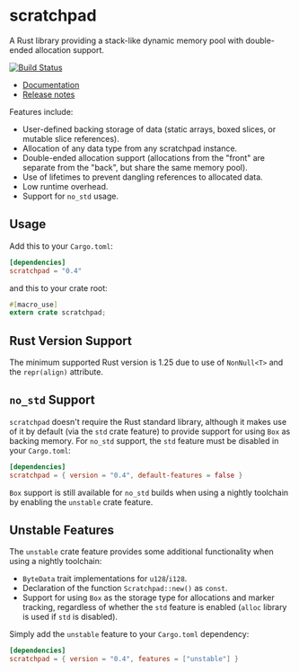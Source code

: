 scratchpad
==========

A Rust library providing a stack-like dynamic memory pool with double-ended
allocation support.

[![Build Status](https://travis-ci.org/okready/scratchpad.svg?branch=master)](https://travis-ci.org/okready/scratchpad)

- [Documentation](https://docs.rs/scratchpad)
- [Release notes](https://github.com/okready/scratchpad/releases)

Features include:

- User-defined backing storage of data (static arrays, boxed slices, or
  mutable slice references).
- Allocation of any data type from any scratchpad instance.
- Double-ended allocation support (allocations from the "front" are separate
  from the "back", but share the same memory pool).
- Use of lifetimes to prevent dangling references to allocated data.
- Low runtime overhead.
- Support for `no_std` usage.

## Usage

Add this to your `Cargo.toml`:

```toml
[dependencies]
scratchpad = "0.4"
```

and this to your crate root:

```rust
#[macro_use]
extern crate scratchpad;
```

## Rust Version Support

The minimum supported Rust version is 1.25 due to use of `NonNull<T>` and the
`repr(align)` attribute.

## `no_std` Support

`scratchpad` doesn't require the Rust standard library, although it makes use
of it by default (via the `std` crate feature) to provide support for using
`Box` as backing memory. For `no_std` support, the `std` feature must be
disabled in your `Cargo.toml`:

```toml
[dependencies]
scratchpad = { version = "0.4", default-features = false }
```

`Box` support is still available for `no_std` builds when using a nightly
toolchain by enabling the `unstable` crate feature.

## Unstable Features

The `unstable` crate feature provides some additional functionality when using
a nightly toolchain:

- `ByteData` trait implementations for `u128`/`i128`.
- Declaration of the function `Scratchpad::new()` as `const`.
- Support for using `Box` as the storage type for allocations and marker
  tracking, regardless of whether the `std` feature is enabled (`alloc`
  library is used if `std` is disabled).

Simply add the `unstable` feature to your `Cargo.toml` dependency:

```toml
[dependencies]
scratchpad = { version = "0.4", features = ["unstable"] }
```
